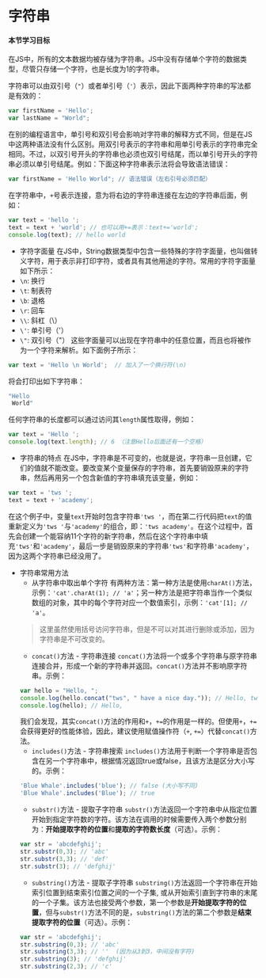 # 字符串

#### 本节学习目标

在JS中，所有的文本数据均被存储为字符串。JS中没有存储单个字符的数据类型，尽管只存储一个字符，也是长度为1的字符串。

字符串可以由双引号（`"`）或者单引号（`'`）表示，因此下面两种字符串的写法都是有效的：
```JavaScript
var firstName = 'Hello';
var lastName = "World";
```
在别的编程语言中，单引号和双引号会影响对字符串的解释方式不同，但是在JS中这两种语法没有什么区别。用双引号表示的字符串和用单引号表示的字符串完全相同。不过，以双引号开头的字符串也必须也双引号结尾，而以单引号开头的字符串必须以单引号结尾。例如：下面这种字符串表示法将会导致语法错误：
```JavaScript
var firstName = 'Hello World"; // 语法错误（左右引号必须匹配）
```

在字符串中，`+`号表示连接，意为将右边的字符串连接在左边的字符串后面，例如：
```JavaScript
var text = 'hello ';
text = text + 'world'; // 也可以用+=表示：text+='world';
console.log(text); // hello world
```
* 字符字面量
在JS中，String数据类型中包含一些特殊的字符字面量，也叫做转义字符，用于表示非打印字符，或者具有其他用途的字符。常用的字符字面量如下所示：
* `\n`: 换行
* `\t`: 制表符
* `\b`: 退格
* `\r`: 回车
* `\\`: 斜杠（\）
* `\'`: 单引号（'）
* `\"`: 双引号（"）
这些字面量可以出现在字符串中的任意位置，而且也将被作为一个字符来解析。如下面例子所示：
```JavaScript
var text = 'Hello \n World';  // 加入了一个换行符(\n)
```
将会打印出如下字符串：
```JavaScript
"Hello 
 World"
```
任何字符串的长度都可以通过访问其`length`属性取得，例如：
```JavaScript
var text = 'Hello ';
console.log(text.length); // 6 （注意Hello后面还有一个空格）
```

* 字符串的特点
在JS中，字符串是不可变的，也就是说，字符串一旦创建，它们的值就不能改变。要改变某个变量保存的字符串，首先要销毁原来的字符串，然后再用另一个包含新值的字符串填充该变量，例如：
```JavaScript
var text = 'tws ';
text = text + 'academy';
```
在这个例子中，变量`text`开始时包含字符串`'tws '`，而在第二行代码把`text`的值重新定义为`'tws '`与`'academy'`的组合，即：`'tws academy'`。在这个过程中，首先会创建一个能容纳11个字符的新字符串，然后在这个字符串中填充`'tws'`和`'academy'`，最后一步是销毁原来的字符串`'tws'`和字符串`'academy'`，因为这两个字符串已经没用了。

* 字符串常用方法
    * 从字符串中取出单个字符
    有两种方法：第一种方法是使用`charAt()`方法，示例：`'cat'.charAt(1); // 'a'`；另一种方法是把字符串当作一个类似数组的对象，其中的每个字符对应一个数值索引，示例：`'cat'[1]; // 'a'`。
    > 这里虽然使用括号访问字符串，但是不可以对其进行删除或添加，因为字符串是不可改变的。
    * `concat()`方法 - 字符串连接
    `concat()`方法将一个或多个字符串与原字符串连接合并，形成一个新的字符串并返回。`concat()`方法并不影响原字符串。示例：
    ```JavaScript
    var hello = "Hello, ";
    console.log(hello.concat("tws", " have a nice day.")); // Hello, tws have a nice day.
    console.log(hello); // Hello, 
    ```
    我们会发现，其实`concat()`方法的作用和`+`，`+=`的作用是一样的。但使用`+`，`+=`会获得更好的性能体验，因此，建议使用赋值操作符（`+`, `+=`）代替`concat()`方法。
    * `includes()`方法 - 字符串搜索
    `includes()`方法用于判断一个字符串是否包含在另一个字符串中，根据情况返回true或false，且该方法是区分大小写的。示例：
    ```JavaScript
    'Blue Whale'.includes('blue'); // false (大小写不同)
    'Blue Whale'.includes('Blue'); // true
    ```
    * `substr()`方法 - 提取子字符串
    `substr()`方法返回一个字符串中从指定位置开始到指定字符数的字符。该方法在调用的时候需要传入两个参数分别为：**开始提取字符的位置**和**提取的字符数长度**（可选）。示例：
    ```JavaScript
    var str = 'abcdefghij';
    str.substr(0,3); // 'abc'
    str.substr(3,3); // 'def'
    str.substr(3); // 'defghij'
    ```
    * `substring()`方法 - 提取子字符串
    `substring()`方法返回一个字符串在开始索引位置到结束索引位置之间的一个子集, 或从开始索引直到字符串的末尾的一个子集。该方法也接受两个参数，第一个参数是**开始提取字符的位置**，但与`substr()`方法不同的是，`substring()`方法的第二个参数是**结束提取字符的位置**（可选）。示例：
    ```JavaScript
    var str = 'abcdefghij';
    str.substring(0,3); // 'abc'
    str.substring(3,3); // ''  (因为从3到3，中间没有字符)
    str.substring(3); // 'defghij'
    str.substring(2,3); // 'c'
    ```